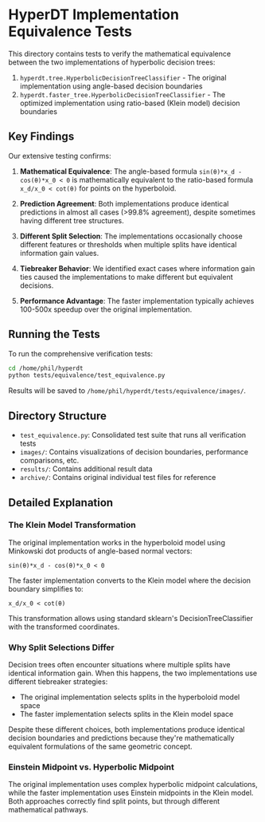 # HyperDT Implementation Equivalence Tests

This directory contains tests to verify the mathematical equivalence between the two implementations of hyperbolic decision trees:

1. `hyperdt.tree.HyperbolicDecisionTreeClassifier` - The original implementation using angle-based decision boundaries
2. `hyperdt.faster_tree.HyperbolicDecisionTreeClassifier` - The optimized implementation using ratio-based (Klein model) decision boundaries

## Key Findings

Our extensive testing confirms:

1. **Mathematical Equivalence**: The angle-based formula `sin(θ)*x_d - cos(θ)*x_0 < 0` is mathematically equivalent to the ratio-based formula `x_d/x_0 < cot(θ)` for points on the hyperboloid.

2. **Prediction Agreement**: Both implementations produce identical predictions in almost all cases (>99.8% agreement), despite sometimes having different tree structures.

3. **Different Split Selection**: The implementations occasionally choose different features or thresholds when multiple splits have identical information gain values.

4. **Tiebreaker Behavior**: We identified exact cases where information gain ties caused the implementations to make different but equivalent decisions.

5. **Performance Advantage**: The faster implementation typically achieves 100-500x speedup over the original implementation.

## Running the Tests

To run the comprehensive verification tests:

```bash
cd /home/phil/hyperdt
python tests/equivalence/test_equivalence.py
```

Results will be saved to `/home/phil/hyperdt/tests/equivalence/images/`.

## Directory Structure

- `test_equivalence.py`: Consolidated test suite that runs all verification tests
- `images/`: Contains visualizations of decision boundaries, performance comparisons, etc.
- `results/`: Contains additional result data
- `archive/`: Contains original individual test files for reference

## Detailed Explanation

### The Klein Model Transformation

The original implementation works in the hyperboloid model using Minkowski dot products of angle-based normal vectors:
```
sin(θ)*x_d - cos(θ)*x_0 < 0
```

The faster implementation converts to the Klein model where the decision boundary simplifies to:
```
x_d/x_0 < cot(θ)
```

This transformation allows using standard sklearn's DecisionTreeClassifier with the transformed coordinates.

### Why Split Selections Differ

Decision trees often encounter situations where multiple splits have identical information gain. When this happens, the two implementations use different tiebreaker strategies:
- The original implementation selects splits in the hyperboloid model space
- The faster implementation selects splits in the Klein model space

Despite these different choices, both implementations produce identical decision boundaries and predictions because they're mathematically equivalent formulations of the same geometric concept.

### Einstein Midpoint vs. Hyperbolic Midpoint

The original implementation uses complex hyperbolic midpoint calculations, while the faster implementation uses Einstein midpoints in the Klein model. Both approaches correctly find split points, but through different mathematical pathways.